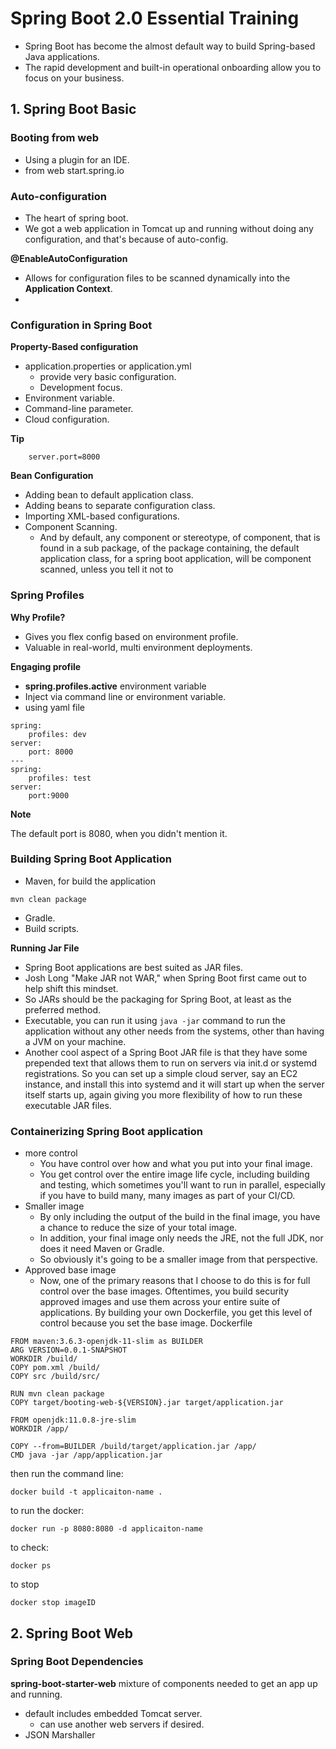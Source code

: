 # Spring Boot 2.0 Essential Training
- Spring Boot has become the almost default way to build Spring-based Java applications. 
- The rapid development and built-in operational onboarding allow you to focus on your business.

## 1. Spring Boot Basic
### Booting from web
- Using a plugin for an IDE.
- from web start.spring.io

### Auto-configuration
- The heart of spring boot.
- We got a web application in Tomcat up and running without doing any configuration, and that's because of auto-config.

**@EnableAutoConfiguration**
- Allows for configuration files to be scanned dynamically into the **Application Context**.
- 

### Configuration in Spring Boot
**Property-Based configuration**
- application.properties or application.yml
    - provide very basic configuration.
    - Development focus.
- Environment variable.
- Command-line parameter.
- Cloud configuration.

**Tip**
```
    server.port=8000
```
**Bean Configuration**
- Adding bean to default application class.
- Adding beans to separate configuration class.
- Importing XML-based configurations.
- Component Scanning.
    - And by default, any component or stereotype, of component, that is found in a sub package, of the package containing, the default application class, for a spring boot application, will be component scanned, unless you tell it not to
 
### Spring Profiles
**Why Profile?**

- Gives you flex config based on environment profile.
- Valuable in real-world, multi environment deployments.
  
**Engaging profile**

- **spring.profiles.active** environment variable
- Inject via command line or environment variable.
- using yaml file
```
spring:
    profiles: dev
server:
    port: 8000
---
spring:
    profiles: test
server:
    port:9000
```  
**Note**

The default port is 8080, when you didn't mention it.

### Building Spring Boot Application
- Maven, for build the application
```
mvn clean package
```
- Gradle.
- Build scripts.

**Running Jar File**
- Spring Boot applications are best suited as JAR files. 
- Josh Long "Make JAR not WAR," when Spring Boot first came out to help shift this mindset. 
- So JARs should be the packaging for Spring Boot, at least as the preferred method.
- Executable, you can run it using ```java -jar``` command to run the application without any other needs from the systems, other than having a JVM on your machine.
- Another cool aspect of a Spring Boot JAR file is that they have some prepended text that allows them to run on servers via init.d or systemd registrations. So you can set up a simple cloud server, say an EC2 instance, and install this into systemd and it will start up when the server itself starts up, 
again giving you more flexibility of how to run these executable JAR files.

### Containerizing Spring Boot application
- more control
    - You have control over how and what you put into your final image. 
    - You get control over the entire image life cycle, including building and testing, which sometimes you'll want to run in parallel, especially if you have to build many, many images as part of your CI/CD.
- Smaller image
    - By only including the output of the build in the final image, you have a chance to reduce the size of your total image. 
    - In addition, your final image only needs the JRE, not the full JDK, nor does it need Maven or Gradle. 
    - So obviously it's going to be a smaller image from that perspective.
- Approved base image
    - Now, one of the primary reasons that I choose to do this is for full control over the base images. Oftentimes, you build security approved images and use them across your entire suite of applications. By building your own Dockerfile, you get this level of control because you set the base image.
Dockerfile
```
FROM maven:3.6.3-openjdk-11-slim as BUILDER
ARG VERSION=0.0.1-SNAPSHOT
WORKDIR /build/
COPY pom.xml /build/
COPY src /build/src/

RUN mvn clean package
COPY target/booting-web-${VERSION}.jar target/application.jar

FROM openjdk:11.0.8-jre-slim
WORKDIR /app/

COPY --from=BUILDER /build/target/application.jar /app/
CMD java -jar /app/application.jar
```

then run the command line:
```
docker build -t applicaiton-name . 
```

to run the docker:
```
docker run -p 8080:8080 -d applicaiton-name
```
to check:
```
docker ps
```
to stop
```
docker stop imageID
```

## 2. Spring Boot Web
### Spring Boot Dependencies
**spring-boot-starter-web**
mixture of components needed to get an app up and running.
- default includes embedded Tomcat server.
    - can use another web servers if desired.
- JSON Marshaller

  